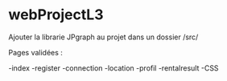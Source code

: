 # webProjectL3

Ajouter la librarie JPgraph au projet dans un dossier /src/

Pages validées :

-index
-register
-connection
-location
-profil 
-rentalresult
-CSS
